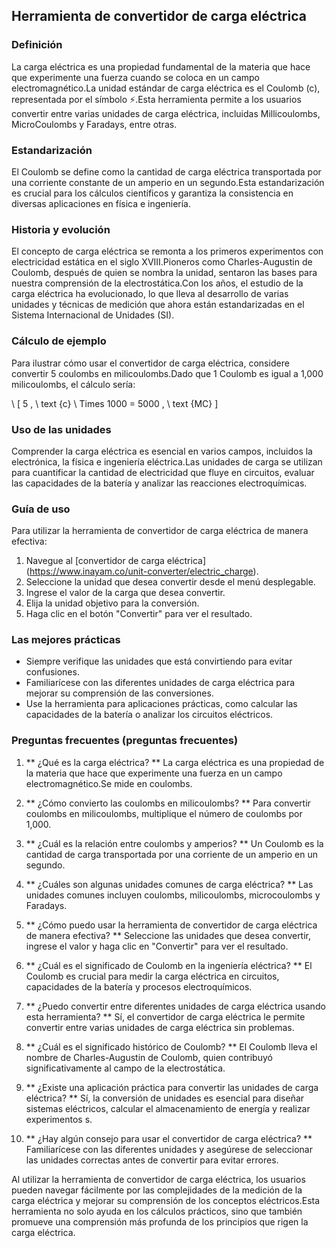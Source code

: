 ## Herramienta de convertidor de carga eléctrica

### Definición
La carga eléctrica es una propiedad fundamental de la materia que hace que experimente una fuerza cuando se coloca en un campo electromagnético.La unidad estándar de carga eléctrica es el Coulomb (c), representada por el símbolo ⚡.Esta herramienta permite a los usuarios convertir entre varias unidades de carga eléctrica, incluidas Millicoulombs, MicroCoulombs y Faradays, entre otras.

### Estandarización
El Coulomb se define como la cantidad de carga eléctrica transportada por una corriente constante de un amperio en un segundo.Esta estandarización es crucial para los cálculos científicos y garantiza la consistencia en diversas aplicaciones en física e ingeniería.

### Historia y evolución
El concepto de carga eléctrica se remonta a los primeros experimentos con electricidad estática en el siglo XVIII.Pioneros como Charles-Augustin de Coulomb, después de quien se nombra la unidad, sentaron las bases para nuestra comprensión de la electrostática.Con los años, el estudio de la carga eléctrica ha evolucionado, lo que lleva al desarrollo de varias unidades y técnicas de medición que ahora están estandarizadas en el Sistema Internacional de Unidades (SI).

### Cálculo de ejemplo
Para ilustrar cómo usar el convertidor de carga eléctrica, considere convertir 5 coulombs en milicoulombs.Dado que 1 Coulomb es igual a 1,000 milicoulombs, el cálculo sería:

\ [
5 \, \ text {c} \ Times 1000 = 5000 \, \ text {MC}
\]

### Uso de las unidades
Comprender la carga eléctrica es esencial en varios campos, incluidos la electrónica, la física e ingeniería eléctrica.Las unidades de carga se utilizan para cuantificar la cantidad de electricidad que fluye en circuitos, evaluar las capacidades de la batería y analizar las reacciones electroquímicas.

### Guía de uso
Para utilizar la herramienta de convertidor de carga eléctrica de manera efectiva:
1. Navegue al [convertidor de carga eléctrica] (https://www.inayam.co/unit-converter/electric_charge).
2. Seleccione la unidad que desea convertir desde el menú desplegable.
3. Ingrese el valor de la carga que desea convertir.
4. Elija la unidad objetivo para la conversión.
5. Haga clic en el botón "Convertir" para ver el resultado.

### Las mejores prácticas
- Siempre verifique las unidades que está convirtiendo para evitar confusiones.
- Familiarícese con las diferentes unidades de carga eléctrica para mejorar su comprensión de las conversiones.
- Use la herramienta para aplicaciones prácticas, como calcular las capacidades de la batería o analizar los circuitos eléctricos.

### Preguntas frecuentes (preguntas frecuentes)

1. ** ¿Qué es la carga eléctrica? **
La carga eléctrica es una propiedad de la materia que hace que experimente una fuerza en un campo electromagnético.Se mide en coulombs.

2. ** ¿Cómo convierto las coulombs en milicoulombs? **
Para convertir coulombs en milicoulombs, multiplique el número de coulombs por 1,000.

3. ** ¿Cuál es la relación entre coulombs y amperios? **
Un Coulomb es la cantidad de carga transportada por una corriente de un amperio en un segundo.

4. ** ¿Cuáles son algunas unidades comunes de carga eléctrica? **
Las unidades comunes incluyen coulombs, milicoulombs, microcoulombs y Faradays.

5. ** ¿Cómo puedo usar la herramienta de convertidor de carga eléctrica de manera efectiva? **
Seleccione las unidades que desea convertir, ingrese el valor y haga clic en "Convertir" para ver el resultado.

6. ** ¿Cuál es el significado de Coulomb en la ingeniería eléctrica? **
El Coulomb es crucial para medir la carga eléctrica en circuitos, capacidades de la batería y procesos electroquímicos.

7. ** ¿Puedo convertir entre diferentes unidades de carga eléctrica usando esta herramienta? **
Sí, el convertidor de carga eléctrica le permite convertir entre varias unidades de carga eléctrica sin problemas.

8. ** ¿Cuál es el significado histórico de Coulomb? **
El Coulomb lleva el nombre de Charles-Augustin de Coulomb, quien contribuyó significativamente al campo de la electrostática.

9. ** ¿Existe una aplicación práctica para convertir las unidades de carga eléctrica? **
Sí, la conversión de unidades es esencial para diseñar sistemas eléctricos, calcular el almacenamiento de energía y realizar experimentos s.

10. ** ¿Hay algún consejo para usar el convertidor de carga eléctrica? **
Familiarícese con las diferentes unidades y asegúrese de seleccionar las unidades correctas antes de convertir para evitar errores.

Al utilizar la herramienta de convertidor de carga eléctrica, los usuarios pueden navegar fácilmente por las complejidades de la medición de la carga eléctrica y mejorar su comprensión de los conceptos eléctricos.Esta herramienta no solo ayuda en los cálculos prácticos, sino que también promueve una comprensión más profunda de los principios que rigen la carga eléctrica.